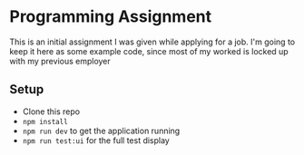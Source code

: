 # Programming Assignment

This is an initial assignment I was given while applying for a job. I'm going to keep it here as some example code, since most of my worked is locked up with my previous employer

## Setup

- Clone this repo
- `npm install`
- `npm run dev` to get the application running
- `npm run test:ui` for the full test display
